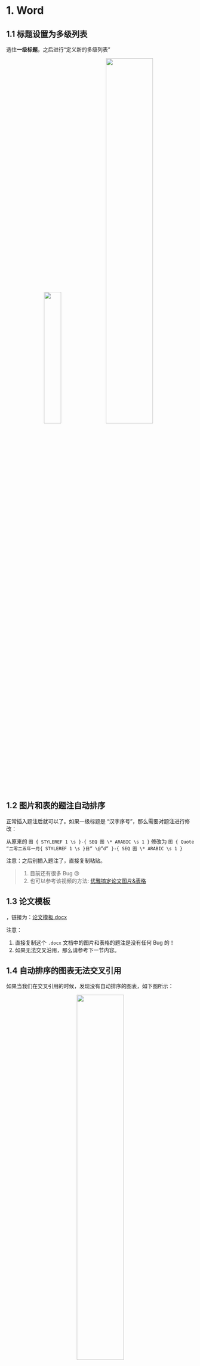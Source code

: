 # 1. Word

## 1.1 标题设置为多级列表

选住**一级标题**，之后进行“定义新的多级列表”

<div align=center>
<div align=half>
    <img src=./imgs_markdown/2023-10-20-16-10-56.png width=30%>
    <img src=./imgs_markdown/2023-10-20-16-12-15.png width=50%>
</div>
</div>

## 1.2 图片和表的题注自动排序

正常插入题注后就可以了。如果一级标题是 “汉字序号”，那么需要对题注进行修改：

从原来的 `图 { STYLEREF 1 \s }-{ SEQ 图 \* ARABIC \s 1 }` 修改为 `图 { Quote “二零二五年一月{ STYLEREF 1 \s }日” \@”d” }-{ SEQ 图 \* ARABIC \s 1 }`

<kbd>注意</kbd>：之后别插入题注了，直接复制粘贴。

> 1. 目前还有很多 Bug :cry:
> 2. 也可以参考该视频的方法: [优雅搞定论文图片&表格](https://www.bilibili.com/video/BV1iZ4y1P7wa)

## 1.3 论文模板

，链接为：[论文模板.docx](https://github.com/Le0v1n/Learning-Notebook-Codes/blob/main/Windows/Office/%E8%AE%BA%E6%96%87%E6%A8%A1%E6%9D%BF.docx)

<kbd>注意</kbd>：

1. 直接复制这个 `.docx` 文档中的图片和表格的题注是没有任何 Bug 的！
2. 如果无法交叉沿用，那么请参考下一节内容。

## 1.4 自动排序的图表无法交叉引用

如果当我们在交叉引用的时候，发现没有自动排序的图表，如下图所示：

<div align=center>
    <img src=./imgs_markdown/2023-10-23-11-03-45.png
    width=50%>
</div>

那么我们随便找一找图片或者表格：<kbd>右键</kbd> → <kbd>插入题注(N)</kbd> → <kbd>新建标签(N)</kbd> → 输入`图`（或者`表`）→ <kbd>确定</kbd> → 不要点 <kbd>确定</kbd>，直接点 <kbd>×</kbd>。


我们用动图进行演示：

<div align=center>
    <img src=imgs_markdown\在题注中添加标签.gif
    width=100%>
</div>

之后我们再次使用交叉沿用，就可以看到刚刚我们新建的 `图`（或者`表`） 了。

<div align=center>
    <img src=./imgs_markdown/2023-10-23-11-34-06.png
    width=50%>
</div>

<kbd>注意</kbd>：
1. 我们的目的是新建一个标签，而不是插入题注，所以题注可以不用真的插进去，标签新建好了就行
2. 无论是插入图还是表的交叉引用，在正文中引用时，建议“引用内容”修改为“仅标签和编号”，这样得到的是 `图 2.1`，

## 1.5 Word 连续引用 ^[1][3]^ ^→^ ^[1~3]^

如下图所示，我们目前的格式如下：

<div align=center>
    <img src=./imgs_markdown/2023-10-24-09-48-29.png
    width=100%>
</div>

**动图演示**：

<div align=center>
    <img src=./imgs_markdown/连续引用.gif
    width=100%>
</div>

下面是详细步骤 :smile:。

### 1.5.1 Step 1

之后我们选住引用 → <kbd>右键</kbd> → <kbd>切换域代码</kbd>：

<div align=center>
    <img src=./imgs_markdown/2023-10-24-09-49-40.png
    width=50%>
</div>

得到如下所示的域代码：

<div align=center>
    <img src=./imgs_markdown/2023-10-24-09-50-13.png
    width=100%>
</div>

### 1.5.2 Step 2

在第一个`\h `的后面加上`\#"[0"`，在最后一个`\h `的后面加上`\#"0]"`

+ **修改前**：
  ```
  { REF_Ref149033284 \r \h  \* MERGEFORMAT }{ REF_Ref149033288 \r \h  \* MERGEFORMAT }
  ```

+ **修改后**：
  ```
  { REF_Ref149033284 \r \h \#"[0" \* MERGEFORMAT }{ REF_Ref149033288 \r \h \#"0]" \* MERGEFORMAT }
  ```

<div align=center>
    <img src=./imgs_markdown/2023-10-24-09-55-02.png
    width=100%>
</div>

### 1.5.3 Step 3

再次选中域代码 → 按 <kbd>F9</kbd>

<div align=center>
    <img src=./imgs_markdown/2023-10-24-09-56-13.png
    width=100%>
</div>

为了显示正常，我们可以在 `1` 和 `4` 中间加上 `-` 或 `~`，如下所示：

<div align=center>
    <img src=./imgs_markdown/2023-10-24-09-58-56.png
    width=50%>
</div>

---

<kbd>Note</kbd>:

1. 该方法适用于 ^[1][3]^ ^→^ ^[1~3]^ 外，还适用于 ^[1][2]^ ^→^ ^[1,2]^
2. 执行完 Step 2 之后，一定要“更新域”
3. 更新域也可以 <kbd>Ctrl + A</kbd> → <kbd>F9</kbd>，这样会更新整篇论文的“域代码”（包括自动编号的图表题注、MathType、自动生成的目录等）

# 2. Excel

# 3. PowerPoint (PPT)